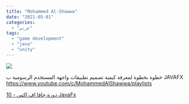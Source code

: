 ```yaml
---
title: "Mohammed Al-Shawwa"
date: "2021-05-01"
categories:
  - "عربي"
tags:
  - "game development"
  - "java"
  - "unity"
---
```


![](https://yt3.ggpht.com/ytc/AAUvwnhnSZKH9G7pb0SzCA75MbnUGB8PSwZvBx-FXR4=s176-c-k-c0x00ffffff-no-rj)

خطوة بخطوة لمعرفة كيفية تصميم تطبيقات واجهة المستخدم الرسومية ب JAVAFX https://www.youtube.com/c/MohammedAlShawwa/playlists

[10 - دورة جافا اف اكس JavaFx](https://www.youtube.com/c/MohammedAlShawwa/playlists)
